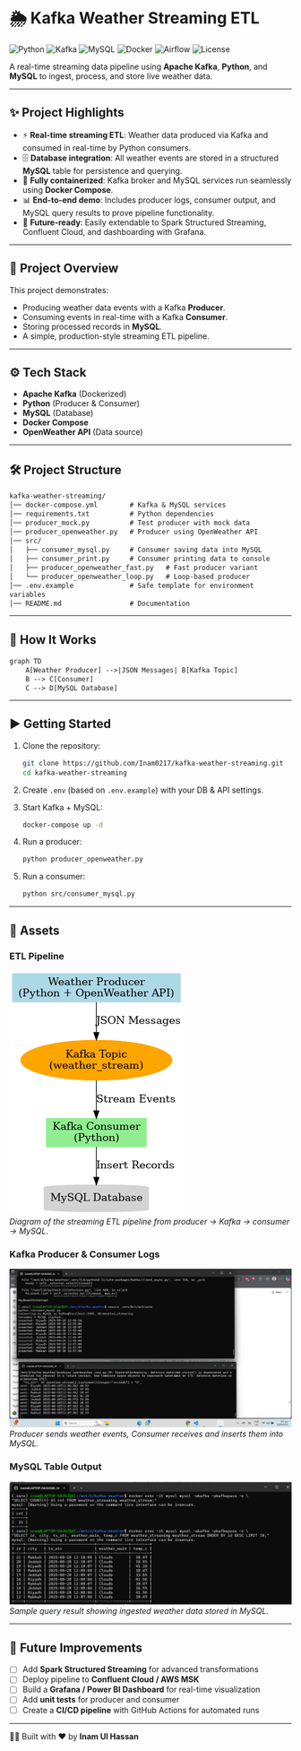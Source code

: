 # 🌦️ Kafka Weather Streaming ETL

![Python](https://img.shields.io/badge/Python-3.12-blue?logo=python)
![Kafka](https://img.shields.io/badge/Apache%20Kafka-Streaming-black?logo=apache-kafka)
![MySQL](https://img.shields.io/badge/MySQL-Database-orange?logo=mysql)
![Docker](https://img.shields.io/badge/Docker-Container-blue?logo=docker)
![Airflow](https://img.shields.io/badge/ETL-Pipeline-green?logo=apache-airflow)
![License](https://img.shields.io/badge/License-MIT-lightgrey)


A real-time streaming data pipeline using **Apache Kafka**, **Python**, and **MySQL** to ingest, process, and store live weather data.

---

## ✨ Project Highlights

- ⚡ **Real-time streaming ETL**: Weather data produced via Kafka and consumed in real-time by Python consumers.  
- 🗄️ **Database integration**: All weather events are stored in a structured **MySQL** table for persistence and querying.  
- 🐳 **Fully containerized**: Kafka broker and MySQL services run seamlessly using **Docker Compose**.  
- 📊 **End-to-end demo**: Includes producer logs, consumer output, and MySQL query results to prove pipeline functionality.  
- 🔮 **Future-ready**: Easily extendable to Spark Structured Streaming, Confluent Cloud, and dashboarding with Grafana.  

---

## 📌 Project Overview
This project demonstrates:
- Producing weather data events with a Kafka **Producer**.
- Consuming events in real-time with a Kafka **Consumer**.
- Storing processed records in **MySQL**.
- A simple, production-style streaming ETL pipeline.

---

## ⚙️ Tech Stack
- **Apache Kafka** (Dockerized)
- **Python** (Producer & Consumer)
- **MySQL** (Database)
- **Docker Compose**
- **OpenWeather API** (Data source)

---

## 🛠️ Project Structure
```
kafka-weather-streaming/
│── docker-compose.yml        # Kafka & MySQL services
│── requirements.txt          # Python dependencies
│── producer_mock.py          # Test producer with mock data
│── producer_openweather.py   # Producer using OpenWeather API
│── src/
│   ├── consumer_mysql.py     # Consumer saving data into MySQL
│   ├── consumer_print.py     # Consumer printing data to console
│   ├── producer_openweather_fast.py   # Fast producer variant
│   └── producer_openweather_loop.py   # Loop-based producer
│── .env.example              # Safe template for environment variables
│── README.md                 # Documentation
```

---

## 🚀 How It Works
```mermaid
graph TD
    A[Weather Producer] -->|JSON Messages| B[Kafka Topic]
    B --> C[Consumer]
    C --> D[MySQL Database]
```

---

## ▶️ Getting Started
1. Clone the repository:
   ```bash
   git clone https://github.com/Inam0217/kafka-weather-streaming.git
   cd kafka-weather-streaming
   ```

2. Create `.env` (based on `.env.example`) with your DB & API settings.

3. Start Kafka + MySQL:
   ```bash
   docker-compose up -d
   ```

4. Run a producer:
   ```bash
   python producer_openweather.py
   ```

5. Run a consumer:
   ```bash
   python src/consumer_mysql.py
   ```

---

## 📂 Assets

### ETL Pipeline
![ETL Pipeline](assets/etl_flow.png)  
*Diagram of the streaming ETL pipeline from producer → Kafka → consumer → MySQL.*

### Kafka Producer & Consumer Logs
![Producer Consumer Logs](assets/consumer_producer_output.png)  
*Producer sends weather events, Consumer receives and inserts them into MySQL.*

### MySQL Table Output
![MySQL Table](assets/mysql_table_output.png)  
*Sample query result showing ingested weather data stored in MySQL.*

---

## 🔮 Future Improvements

- [ ] Add **Spark Structured Streaming** for advanced transformations  
- [ ] Deploy pipeline to **Confluent Cloud / AWS MSK**  
- [ ] Build a **Grafana / Power BI Dashboard** for real-time visualization  
- [ ] Add **unit tests** for producer and consumer  
- [ ] Create a **CI/CD pipeline** with GitHub Actions for automated runs  

---

👨‍💻 Built with ❤️ by **Inam Ul Hassan**
